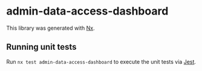 # admin-data-access-dashboard

This library was generated with [Nx](https://nx.dev).

## Running unit tests

Run `nx test admin-data-access-dashboard` to execute the unit tests via [Jest](https://jestjs.io).
